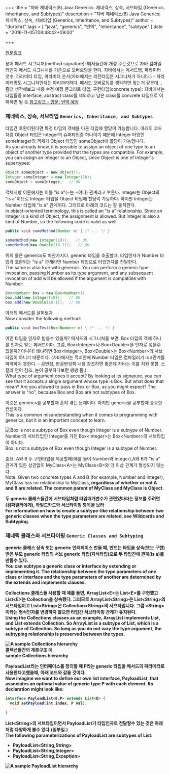 +++
title = "자바 제네릭스(8) Java Generics: 제네릭스, 상속, 서브타입 (Generics, Inheritance, and Subtypes)"
description = "자바 제네릭스(8) Java Generics: 제네릭스, 상속, 서브타입 (Generics, Inheritance, and Subtypes)"
author = "durtchrt"
tags = [ "java", "generics", "번역", "Inheritance", "subtype"  ]
date = "2016-11-05T08:48:42+09:00"

+++

[원문링크](https://docs.oracle.com/javase/tutorial/java/generics/inheritance.html)

용어 
메서드 시그니처(method signature): 메서들간에 개성 주는것으로 자바 컴파일러인지 메서드 시그니처를 기준으로 오버로딩을 한다.  자바에서는 메서드명, 파라미터 갯수, 파라미터 타입, 파라미터 순서(자바에서는 리턴타입은 시그니처가 아니다.) - 파라미터명도 시그니처인지는 아리까리하다. 메서드 오버로딩를 생각하면 맞는거 같은데... 좀더 생각해보고 내용 수정 예정
콘크리트 타입, 구현타입(concrete type): 자바에서는 타입들중 interface, abstract class를 제외하고 남은 class를 concrete 타입으로 이해하면 될 듯.[참고링크 - 영문: 번역 예정](http://dreuarchive.cra.org/2002/heise/typeComp.html)

### 제네릭스, 상속, 서브타입 `Generics, Inheritance, and Subtypes`

타입간 호환이된다면 특정 타입의 객체를 다른 타입에 할당이 가능합니다. 아래의 코드처럼 Object 타입은 Integer의 슈퍼타입중 하나이기 때문에 Integer 타입인 someInteger의 객체가 Object 타입인 someObject에 할당이 가능합니다.
<br>
As you already know, it is possible to assign an object of one type to an object of another type provided that the types are compatible. For example, you can assign an Integer to an Object, since Object is one of Integer's supertypes:

```java
Object someObject = new Object();
Integer someInteger = new Integer(10);
someObject = someInteger;   // OK
```

객체지향 이론에서는 이를 "is a"(~는 ~이다) 관계라고 부른다. Integer는 Object의 "is a"이므로 Integer 타입을 Object 타입에 할당이 가능하다. 하지만 Integer는 Number 타입에 "is a" 관계이다. 그러므로 아래의 코드는 잘 동작한다.
<br>
In object-oriented terminology, this is called an "is a" relationship. Since an Integer is a kind of Object, the assignment is allowed. But Integer is also a kind of Number, so the following code is valid as well:

```java
public void someMethod(Number n) { /* ... */ }

someMethod(new Integer(10));   // OK
someMethod(new Double(10.1));   // OK
```

위의 룰은 generics도 마찬가지다. generic 타입을 호출할때, 타입인자가 Number 타입과 호환되는 "is a" 관계라면 Number 타입으로 타입인자를 전달한다.
<br>
The same is also true with generics. You can perform a generic type invocation, passing Number as its type argument, and any subsequent invocation of add will be allowed if the argument is compatible with Number:

```java
Box<Number> box = new Box<Number>();
box.add(new Integer(10));   // OK
box.add(new Double(10.1));  // OK
```

아래의 메서드를 살펴보자
<br>
Now consider the following method:

```java
public void boxTest(Box<Number> n) { /* ... */ }
```

어떤 타입을 인자로 받을수 있을까? 메서드의 시그니처를 보면, Box<Number> 타입의 객체 하나를 인자로 받는 메서드이다. 그럼, Box\<Integer\>나 Box\<Double\>을 인자로 넣을수 있을까? 아니다! 왜냐하면 Box\<Integer\>, Box\<Double\>는 Box\<Number\>의 서브타입이 아니기 때문이다. (자바에서는 꺽쇠안에 Number 타입은 컴파일러가 is a관계를 파악하지 못한다. - 공변성, 반공변성쪽 내용 참조하면 좋은데 자바는 이를 지원 못함. 스칼라 언어 참조. 눈이 공부하다보면 팽팽 돔.)
<br>
What type of argument does it accept? By looking at its signature, you can see that it accepts a single argument whose type is Box<Number>. But what does that mean? Are you allowed to pass in Box<Integer> or Box<Double>, as you might expect? The answer is "no", because Box<Integer> and Box<Double> are not subtypes of Box<Number>.

이것은 generics를 공부할때 흔히 겪는 문제이다. 하지만 generic을 공부할때 중요한 컨셉이다.
<br>
This is a common misunderstanding when it comes to programming with generics, but it is an important concept to learn.

![Box<Integer> is not a subtype of Box<Number> even though Integer is a subtype of Number.](../8-1.gif)
<br>
Number의 서브타입인 Integer를 가진 Box\<Integer\>는 Box\<Number\>의 서브타입이 아니다.
<br>
Box<Integer> is not a subtype of Box<Number> even though Integer is a subtype of Number.

중요:  A와 B 두 구현타입을 제공할때(예를 들어 Number와 Integer),A와 B가 "is a" 관계가 있든 상관없이  MyClass\<A\>는 MyClass\<B\>와 더 이상 관계가 형성되지 않는다.
<br>
Note: Given two concrete types A and B (for example, Number and Integer), MyClass<A> has no relationship to MyClass<B>, regardless of whether or not A and B are related. The common parent of MyClass<A> and MyClass<B> is Object.

두 generic 클래스들간에 서브타입**처럼** 타입매개변수가 관련있다라는 정보를 주려면(컴파일러에게), 와일드카드와 서브타이핑 항목을 보라
<br>
For information on how to create a subtype-like relationship between two generic classes when the type parameters are related, see Wildcards and Subtyping.


### 제네릭 클래스와 서브타이핑 `Generic Classes and Subtyping`

generic 클래스 상속 또는 generic 인터페이스 만들 때, 만드는 타입을 상속(또는 구현) 받은 부모  generic 타입의 서브 generic 타입(자식타입)으로 두 타입간에 관계(is a)를 만들수 있다.
<br>
You can subtype a generic class or interface by extending or implementing it. The relationship between the type parameters of one class or interface and the type parameters of another are determined by the extends and implements clauses.

Collections 클래스들 사용할 때 예를 들면,  ArrayList\<E\>는 List\<E\>를 구현했고 List\<E\>는 Collection을 상속했다. 그러므로 ArrayList\<String\>은 List\<String\>의 서브타입이고 List\<String\>은 Collection\<String\>의 서브타입니다. 그럼 \<String\>이라는 형식인자를 변경하지 않으면 타입간 서브타이핑 관계가 유지된다.
<br>
Using the Collections classes as an example, ArrayList<E> implements List<E>, and List<E> extends Collection<E>. So ArrayList<String> is a subtype of List<String>, which is a subtype of Collection<String>. So long as you do not vary the type argument, the subtyping relationship is preserved between the types.

![A sample Collections hierarchy](../8-2.gif)
<br>
콜렉션들간의 계층구조 예
<br>
 sample Collections hierarchy

PayloadList라는 인터페이스를 정의할 때 P라는 generic 타입을 메서드의 파라메터로 사용한다고했을때, 아래 코드와 같을 것이다.
<br>
Now imagine we want to define our own list interface, PayloadList, that associates an optional value of generic type P with each element. Its declaration might look like:

```java
interface PayloadList<E,P> extends List<E> {
  void setPayload(int index, P val);
  ...
}
```

List\<String\>의 서브타입이면서 PayloadList가 타입인자로 전달할수 있는 것은 아래처럼 다양하게 볼수 있다.(일부임.)
<br>
The following parameterizations of PayloadList are subtypes of List<String>:

- PayloadList<String,String>
- PayloadList<String,Integer>
- PayloadList<String,Exception>

![A sample PayloadList hierarchy](../8-3.gif)
